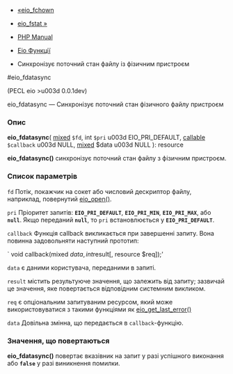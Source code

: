 - [«eio_fchown](function.eio-fchown.md)
- [eio_fstat »](function.eio-fstat.md)

- [PHP Manual](index.md)
- [Eio Функції](ref.eio.md)
- Синхронізує поточний стан файлу із фізичним пристроєм

#eio_fdatasync

(PECL eio \>u003d 0.0.1dev)

eio_fdatasync — Синхронізує поточний стан фізичного файлу
пристроєм

### Опис

**eio_fdatasync**(
[mixed](language.types.declarations.md#language.types.declarations.mixed)
`$fd`,
int `$pri` u003d EIO_PRI_DEFAULT,
[callable](language.types.callable.md) `$callback` u003d NULL,
[mixed](language.types.declarations.md#language.types.declarations.mixed)
$data u003d NULL
): resource

**eio_fdatasync()** синхронізує поточний стан файлу з фізичним
пристроєм.

### Список параметрів

`fd`
Потік, покажчик на сокет або числовий дескриптор файлу, наприклад,
повернутий [eio_open()](function.eio-open.md).

`pri`
Пріоритет запитів: **`EIO_PRI_DEFAULT`**, **`EIO_PRI_MIN`**,
**`EIO_PRI_MAX`**, або **`null`**. Якщо переданий **`null`**, то `pri`
встановлюється у **`EIO_PRI_DEFAULT`**.

`callback`
Функція callback викликається при завершенні запиту. Вона повинна
задовольняти наступний прототип:

` void callback(mixed $data, int $result[, resource $req]);'

`data`
є даними користувача, переданими в запиті.

`result`
містить результуюче значення, що залежить від запиту; зазвичай це
значення, яке повертається відповідним системним викликом.

`req`
є опціональним запитуваним ресурсом, який може
використовуватися з такими функціями як
[eio_get_last_error()](function.eio-get-last-error.md)

`data`
Довільна змінна, що передається в `callback`-функцію.

### Значення, що повертаються

**eio_fdatasync()** повертає вказівник на запит у разі успішного
виконання або **`false`** у разі виникнення помилки.
